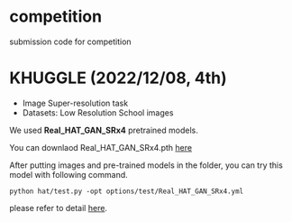 # competition
submission code for competition


# KHUGGLE (2022/12/08, 4th)
- Image Super-resolution task
- Datasets: Low Resolution School images

We used <strong>Real_HAT_GAN_SRx4</strong> pretrained models.

You can downlaod Real_HAT_GAN_SRx4.pth [here](https://github.com/XPixelGroup/HAT) <br/>

After putting images and pre-trained models in the folder, you can try this model with following command.

`python hat/test.py -opt options/test/Real_HAT_GAN_SRx4.yml`

please refer to detail [here](https://github.com/XPixelGroup/HAT).
